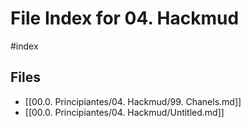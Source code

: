 # File Index for 04. Hackmud
#index

## Files

- [[00.0. Principiantes/04. Hackmud/99. Chanels.md]]
- [[00.0. Principiantes/04. Hackmud/Untitled.md]]
